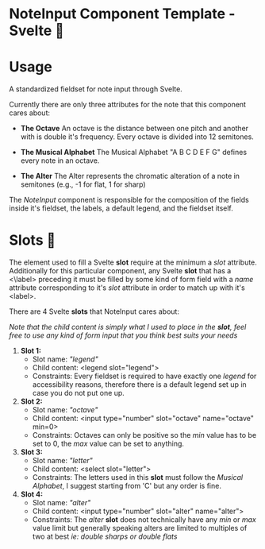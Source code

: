 # NoteInput Component Template - Svelte 📁

# Usage

A standardized fieldset for note input through Svelte. 

Currently there are only three attributes for the note that this component cares about: 

- **The Octave** An octave is the distance between one pitch and another with is double it's frequency. Every octave is divided into 12 semitones.

- **The Musical Alphabet** The Musical Alphabet "A B C D E F G" defines every note in an octave. 

- **The Alter** The Alter represents the chromatic alteration of a note in semitones (e.g., -1 for flat, 1 for sharp)

The *NoteInput* component is responsible for the composition of the fields inside it's fieldset, the labels, a default legend, and the fieldset itself. 

# Slots 🎰

The element used to fill a Svelte **slot** require at the minimum a *slot* attribute. Additionally for this particular component, any Svelte **slot** that has a <\label\> preceding it must be filled by some kind of form field with a *name* attribute corresponding to it's *slot* attribute in order to match up with it's \<label\>. 

There are 4 Svelte **slots** that NoteInput cares about: 

*Note that the child content is simply what I used to place in the **slot**, feel free to use any kind of form input that you think best suits your needs*

1. **Slot 1:** 
   - Slot name: *"legend"*
   - Child content: \<legend slot="legend">
   - Constraints: Every fieldset is required to have exactly one *legend* for accessibility reasons, therefore there is a default legend set up in case you do not put one up. 
2. **Slot 2:**
   - Slot name: *"octave"*
   - Child content: \<input type="number" slot="octave" name="octave" min=0>
   - Constraints: Octaves can only be positive so the *min* value has to be set to 0, the *max* value can be set to anything.
3. **Slot 3:**
   - Slot name: *"letter"*
   - Child content: \<select slot="letter">
   - Constraints: The letters used in this **slot** must follow the *Musical Alphabet*, I suggest starting from 'C' but any order is fine.
4. **Slot 4:**
   - Slot name: *"alter"*
   - Child content: \<input type="number" slot="alter" name="alter">
   - Constraints: The *alter* **slot** does not technically have any *min* or *max* value limit but generally speaking alters are limited to multiples of two at best *ie: double sharps or double flats*
